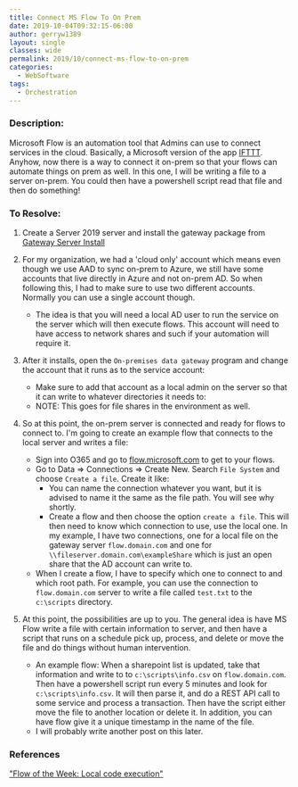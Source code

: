 ```yaml
---
title: Connect MS Flow To On Prem
date: 2019-10-04T09:32:15-06:00
author: gerryw1389
layout: single
classes: wide
permalink: 2019/10/connect-ms-flow-to-on-prem
categories:
  - WebSoftware
tags:
  - Orchestration
---
```

<!--more-->

### Description:

Microsoft Flow is an automation tool that Admins can use to connect services in the cloud. Basically, a Microsoft version of the app [IFTTT](https://ifttt.com/). Anyhow, now there is a way to connect it on-prem so that your flows can automate things on prem as well. In this one, I will be writing a file to a server on-prem. You could then have a powershell script read that file and then do something!

### To Resolve:

1. Create a Server 2019 server and install the gateway package from [Gateway Server Install](https://docs.microsoft.com/en-us/azure/analysis-services/analysis-services-gateway-install)

2. For my organization, we had a 'cloud only' account which means even though we use AAD to sync on-prem to Azure, we still have some accounts that live directly in Azure and not on-prem AD. So when following this, I had to make sure to use two different accounts. Normally you can use a single account though. 
   - The idea is that you will need a local AD user to run the service on the server which will then execute flows. This account will need to have access to network shares and such if your automation will require it. 

3. After it installs, open the `On-premises data gateway` program and change the account that it runs as to the service account:
   - Make sure to add that account as a local admin on the server so that it can write to whatever directories it needs to:
   - NOTE: This goes for file shares in the environment as well. 

4. So at this point, the on-prem server is connected and ready for flows to connect to. I'm going to create an example flow that connects to the local server and writes a file:

   - Sign into O365 and go to [flow.microsoft.com](https://flow.microsoft.com) to get to your flows.
   - Go to Data => Connections => Create New. Search `File System` and choose `Create a file`. Create it like:
     - You can name the connection whatever you want, but it is advised to name it the same as the file path. You will see why shortly.
     - Create a flow and then choose the option `create a file`. This will then need to know which connection to use, use the local one. In my example, I have two connections, one for a local file on the gateway server `flow.domain.com` and one for `\\fileserver.domain.com\exampleShare` which is just an open share that the AD account can write to.
   - When I create a flow, I have to specify which one to connect to and which root path. For example, you can use the connection to `flow.domain.com` server to write a file called `test.txt` to the `c:\scripts` directory. 

5. At this point, the possibilities are up to you. The general idea is have MS Flow write a file with certain information to server, and then have a script that runs on a schedule pick up, process, and delete or move the file and do things without human intervention.
   - An example flow: When a sharepoint list is updated, take that information and write to to `c:\scripts\info.csv` on `flow.domain.com`. Then have a powershell script run every 5 minutes and look for `c:\scripts\info.csv`. It will then parse it, and do a REST API call to some service and process a transaction. Then have the script either move the file to another location or delete it. In addition, you can have flow give it a unique timestamp in the name of the file. 
   - I will probably write another post on this later.

### References

["Flow of the Week: Local code execution"](https://flow.microsoft.com/en-us/blog/flow-of-the-week-local-code-execution/)